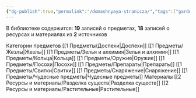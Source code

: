 ```yaml
---
{"dg-publish":true,"permalink":"/domashnyaya-stranicza/","tags":["gardenEntry"]}
---
```


В библиотеке содержится:
<span><span><b>19</b> записей о предметах, <b>18</b> записей о ресурсах и материалах из <b>2</b> источников</span></span>

Категории предметов
	[[1 Предметы/Доспехи\|Доспехи]]
	[[1 Предметы/Жезлы\|Жезлы]]
	[[1 Предметы/Зелья и алхимия\|Зелья и алхимия]]
	[[1 Предметы/Кольца\|Кольца]]
	[[1 Предметы/Оружие\|Оружие]]
	[[1 Предметы/Посохи\|Посохи]]
	[[1 Предметы/Препараты\|Препараты]]
	[[1 Предметы/Свитки\|Свитки]]
	[[1 Предметы/Снаряжение\|Снаряжение]]
	[[1 Предметы/Чудесные предметы\|Чудесные предметы]]
Материалы
	[[2 Ресурсы и материалы/Разделка существ\|Разделка существ]]
	[[2 Ресурсы и материалы/Растительные\|Растительные]]